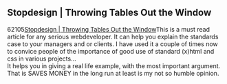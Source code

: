 <article><h2>Stopdesign &#124; Throwing Tables Out the Window</h2><time><span class="day">6</span><span class="month">2</span><span class="year">105</span></time><a href="http://www.stopdesign.com/articles/throwing_tables/">Stopdesign | Throwing Tables Out the Window</a>This is a must read article for any serious webdeveloper. It can help you explain the standards case to your managers and or clients. I have used it a couple of times now to convice people of the importance of good use of standard (x)html and css in various projects...<br />It helps you in giving a real life example, with the most important argument. That is SAVES MONEY in the long run at least is my not so humble opinion.</article>